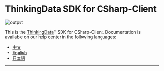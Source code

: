 # ThinkingData SDK for CSharp-Client
![output](https://user-images.githubusercontent.com/53337625/205621683-ed9b97ef-6a52-4903-a2c0-a955dddebb7d.png)

This is the [ThinkingData](https://www.thinkingdata.cn)™ SDK for CSharp-Client. Documentation is available on our help center in the following languages:

- [中文](https://docs.thinkingdata.cn/ta-manual/latest/installation/installation_menu/client_sdk/client_csharp_sdk_installation/client_csharp_sdk_installation.html)
- [English](https://docs.thinkingdata.cn/ta-manual/latest/en/99oQ5UeGzK09DWfPCaQwCg/installation/client_sdk/csharp_client_sdk_installation/csharp_client_sdk_installation.html)
- [日本語](https://docs.thinkingdata.io/ta-manual/v4.0/ja/installation/installation_menu/client_sdk/client_csharp_sdk_installation/client_csharp_sdk_installation.html)
---
